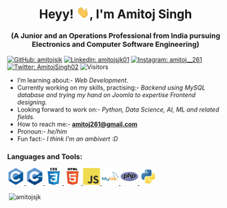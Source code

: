 <h1 align="center"> Heyy! <img src="https://raw.githubusercontent.com/ABSphreak/ABSphreak/master/gifs/Hi.gif" width="30px">, I'm Amitoj Singh </h1>
<h3 align="center">(A Junior and an Operations Professional from India pursuing Electronics and Computer Software Engineering)</h3>

[![GitHub: amitojsjk](https://img.shields.io/github/followers/amitojsjk?label=follow&style=social)](https://github.com/amitojsjk/)
[![Linkedin: amitojsjk01](https://img.shields.io/badge/-Amitoj%20Singh-blue?style=flat-square&logo=Linkedin&logoColor=white&link=https://www.linkedin.com/in/amitojsjk01/)](https://www.linkedin.com/in/amitojsjk01/)
[![Instagram: amitoj__261](https://img.shields.io/badge/-Amitoj%20Singh-red?style=flat-square&logo=Instagram&logoColor=white&link=https://www.instagram.com/amitoj__261/)](https://www.instagram.com/amitoj__261/)
[![Twitter: AmitojSingh02](https://img.shields.io/badge/-Amitoj%20Singh-blue?style=flat-square&logo=Twitter&logoColor=white&link=https://twitter.com/AmitojSingh02)](https://twitter.com/AmitojSingh02)
![Visitors](https://visitor-badge.glitch.me/badge?page_id=amitojsjk&left_color=gray&right_color=blue)


-   I’m learning about:- *Web Development.*
-   Currently working on my skills, practising:- *Backend using MySQL database and trying my hand on Joomla to expertise Frontend designing.*
-   Looking forward to work on:- *Python, Data Science, AI, ML and related fields.*
-   How to reach me:- **amitoj261@gmail.com**
-   Pronoun:- *he/him*
-   Fun fact:- *I think I'm an ambivert :D*

<h3 align="left">Languages and Tools:</h3>
<p align="left"> <a href="https://www.cprogramming.com/" target="_blank"> <img src="https://raw.githubusercontent.com/devicons/devicon/master/icons/c/c-original.svg" alt="c" width="40" height="40"/> </a> <a href="https://www.w3schools.com/cpp/" target="_blank"> <img src="https://raw.githubusercontent.com/devicons/devicon/master/icons/cplusplus/cplusplus-original.svg" alt="cplusplus" width="40" height="40"/> </a> <a href="https://www.w3schools.com/css/" target="_blank"> <img src="https://raw.githubusercontent.com/devicons/devicon/master/icons/css3/css3-original-wordmark.svg" alt="css3" width="40" height="40"/> </a> <a href="https://www.w3.org/html/" target="_blank"> <img src="https://raw.githubusercontent.com/devicons/devicon/master/icons/html5/html5-original-wordmark.svg" alt="html5" width="40" height="40"/> </a> <a href="https://developer.mozilla.org/en-US/docs/Web/JavaScript" target="_blank"> <img src="https://raw.githubusercontent.com/devicons/devicon/master/icons/javascript/javascript-original.svg" alt="javascript" width="40" height="40"/> </a> <a href="https://www.mysql.com/" target="_blank"> <img src="https://raw.githubusercontent.com/devicons/devicon/master/icons/mysql/mysql-original-wordmark.svg" alt="mysql" width="40" height="40"/> </a> <a href="https://www.php.net" target="_blank"> <img src="https://raw.githubusercontent.com/devicons/devicon/master/icons/php/php-original.svg" alt="php" width="40" height="40"/> </a> <a href="https://www.python.org" target="_blank"> <img src="https://raw.githubusercontent.com/devicons/devicon/master/icons/python/python-original.svg" alt="python" width="40" height="40"/> </a> </p>

<p>&nbsp;<img align="center" src="https://github-readme-stats.vercel.app/api?username=amitojsjk&show_icons=true&locale=en" alt="amitojsjk" /></p>
